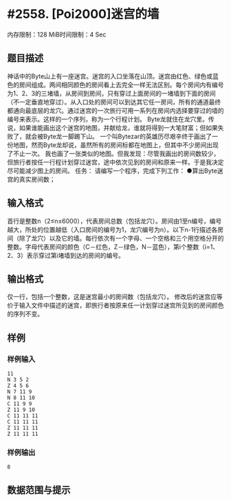# #2558. [Poi2000]迷宫的墙

内存限制：128 MiB时间限制：4 Sec

## 题目描述

神话中的Byte山上有一座迷宫。迷宫的入口坐落在山顶。迷宫由红色、绿色或蓝色的房间组成。两间相同颜色的房间看上去完全一样无法区别。每个房间内有编号为1、2、3的三堵墙，从房间到房间，只有穿过上面房间的一堵墙到下面的房间（不一定垂直地穿过）。从入口处的房间可以到达其它任一房间，所有的通道最终都通向最底层的龙穴。通过迷宫的一次旅行可用一系列在房间内选择要穿过的墙的编号来表示。这样的一个序列，称为一个行程计划。 
Byte龙就住在龙穴里。传说，如果谁能画出这个迷宫的地图，并献给龙，谁就将得到一大笔财富；但如果失败了，就会被Byte龙一脚踢下山。 
一个叫Bytezar的英雄历尽艰辛终于画出了一份地图，然而Byte龙却说，虽然所有的房间标都在地图上，但其中不少房间出现了不止一次。 
我也画了一张类似的地图。但我发现：尽管我画出的房间数较少，但旅行者按任一行程计划穿过迷宫，途中依次见到的房间和原来一样。于是我决定尽可能减少图上的房间。 
任务： 
请编写一个程序，完成下列工作： 
●算出Byte迷宫的真实房间数； 

## 输入格式

首行是整数n（2&le;n&le;6000），代表房间总数（包括龙穴）。房间由1至n编号，编号越大，所处的位置越低（入口房间的编号为1，龙穴编号为n）。以下n-1行描述各房间（除了龙穴）以及它的墙。每行依次有一个字母、一个空格和三个用空格分开的整数。字母代表房间的颜色（C－红色，Z－绿色，N－蓝色），第i个整数（i=1、2、3）表示穿过第i堵墙到达的房间的编号。 

## 输出格式

仅一行，包括一个整数，这是迷宫最小的房间数（包括龙穴）。 
修改后的迷宫应等价于输入文件中描述的迷宫，即旅行者按原来任一计划穿过迷宫所见到的房间颜色的序列不变。 

## 样例

### 样例输入

    
    11
    N 3 5 2
    Z 4 5 6
    N 7 11 9
    N 8 11 10
    C 11 9 9
    Z 11 9 10
    C 11 11 11
    C 11 11 11
    Z 11 11 11
    Z 11 11 11
    
    

### 样例输出

    
    8
    

## 数据范围与提示

